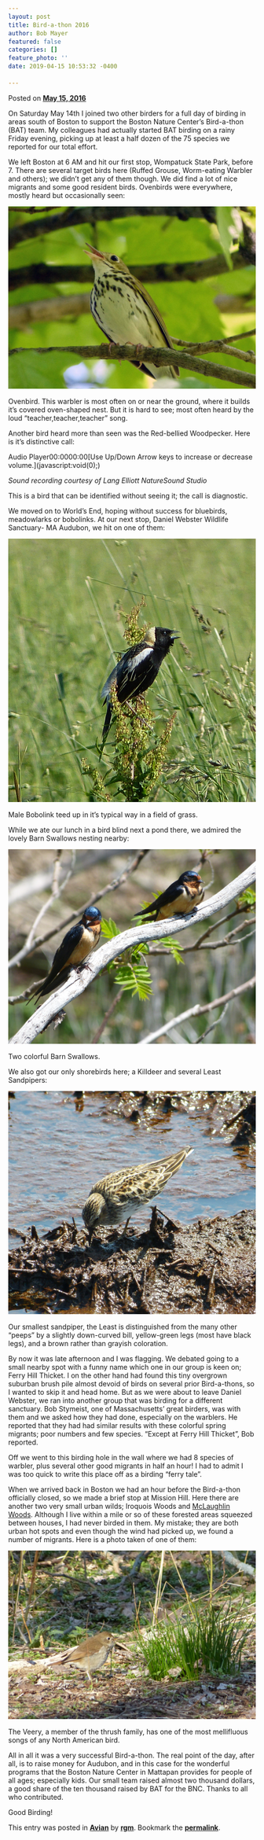 ```yaml
---
layout: post
title: Bird-a-thon 2016
author: Bob Mayer
featured: false
categories: []
feature_photo: ''
date: 2019-04-15 10:53:32 -0400

---
```

Posted on [**May 15, 2016**](https://web.archive.org/web/20161007132421/http://www.arbotopia.com/bird-a-thon-2016/ "11:36 pm")

On Saturday May 14th I joined two other birders for a full day of birding in areas south of Boston to support the Boston Nature Center’s Bird-a-thon (BAT) team. My colleagues had actually started BAT birding on a rainy Friday evening, picking up at least a half dozen of the 75 species we reported for our total effort.

We left Boston at 6 AM and hit our first stop, Wompatuck State Park, before 7. There are several target birds here (Ruffed Grouse, Worm-eating Warbler and others); we didn’t get any of them though. We did find a lot of nice migrants and some good resident birds. Ovenbirds were everywhere, mostly heard but occasionally seen:

![](/images/P1000748.jpg)

Ovenbird. This warbler is most often on or near the ground, where it builds it’s covered oven-shaped nest. But it is hard to see; most often heard by the loud “teacher,teacher,teacher” song.

Another bird heard more than seen was the Red-bellied Woodpecker. Here is it’s distinctive call:

Audio Player00:0000:00\[Use Up/Down Arrow keys to increase or decrease volume.\](javascript:void(0);)

_Sound recording courtesy of Lang Elliott NatureSound Studio_

This is a bird that can be identified without seeing it; the call is diagnostic.

We moved on to World’s End, hoping without success for bluebirds, meadowlarks or bobolinks. At our next stop, Daniel Webster Wildlife Sanctuary- MA Audubon, we hit on one of them:

![](/images/P1010062.jpg)

Male Bobolink teed up in it’s typical way in a field of grass.

While we ate our lunch in a bird blind next a pond there, we admired the lovely Barn Swallows nesting nearby:

![](/images/P1120947.jpg)

Two colorful Barn Swallows.

We also got our only shorebirds here; a Killdeer and several Least Sandpipers:

![](/images/P1120966.jpg)

Our smallest sandpiper, the Least is distinguished from the many other “peeps” by a slightly down-curved bill, yellow-green legs (most have black legs), and a brown rather than grayish coloration.

By now it was late afternoon and I was flagging. We debated going to a small nearby spot with a funny name which one in our group is keen on; Ferry Hill Thicket. I on the other hand had found this tiny overgrown suburban brush pile almost devoid of birds on several prior Bird-a-thons, so I wanted to skip it and head home. But as we were about to leave Daniel Webster, we ran into another group that was birding for a different sanctuary. Bob Stymeist, one of Massachusetts’ great birders, was with them and we asked how they had done, especially on the warblers. He reported that they had had similar results with these colorful spring migrants; poor numbers and few species. “Except at Ferry Hill Thicket”, Bob reported.

Off we went to this birding hole in the wall where we had 8 species of warbler, plus several other good migrants in half an hour! I had to admit I was too quick to write this place off as a birding “ferry tale”.

When we arrived back in Boston we had an hour before the Bird-a-thon officially closed, so we made a brief stop at Mission Hill. Here there are another two very small urban wilds; Iroquois Woods and [McLaughlin Woods](https://www.boston.gov/departments/parks-and-recreation/urban-wilds-mission-hill). Although I live within a mile or so of these forested areas squeezed between houses, I had never birded in them. My mistake; they are both urban hot spots and even though the wind had picked up, we found a number of migrants. Here is a photo taken of one of them:

![](/images/P1120450.jpg)

The Veery, a member of the thrush family, has one of the most mellifluous songs of any North American bird.

All in all it was a very successful Bird-a-thon. The real point of the day, after all, is to raise money for Audubon, and in this case for the wonderful programs that the Boston Nature Center in Mattapan provides for people of all ages; especially kids. Our small team raised almost two thousand dollars, a good share of the ten thousand raised by BAT for the BNC. Thanks to all who contributed.

Good Birding!

This entry was posted in [**Avian**](https://web.archive.org/web/20161007132421/http://www.arbotopia.com/category/avian/) by [**rgm**](https://web.archive.org/web/20161007132421/http://www.arbotopia.com/author/rgm/). Bookmark the [**permalink**](https://web.archive.org/web/20161007132421/http://www.arbotopia.com/bird-a-thon-2016/ "Permalink to Bird-a-thon 2016").